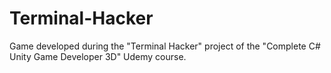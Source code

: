 # Terminal-Hacker
Game developed during the "Terminal Hacker" project of the "Complete C# Unity Game Developer 3D" Udemy course.
